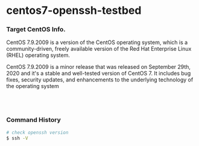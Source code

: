 # centos7-openssh-testbed

### Target CentOS Info.

CentOS 7.9.2009 is a version of the CentOS operating system, which is a community-driven, freely available version of the Red Hat Enterprise Linux (RHEL) operating system.

CentOS 7.9.2009 is a minor release that was released on September 29th, 2020 and it's a stable and well-tested version of CentOS 7. It includes bug fixes, security updates, and enhancements to the underlying technology of the operating system

<br/>
<br/>

### Command History

```bash
# check openssh version
$ ssh -V
```